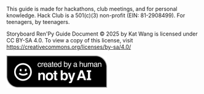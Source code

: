 This guide is made for hackathons, club meetings, and for personal knowledge. 
Hack Club is a 501(c)(3) non-profit (EIN: 81-2908499). For teenagers, by teenagers.

Storyboard Ren'Py Guide Document © 2025 by Kat Wang is licensed under CC BY-SA 4.0. 
To view a copy of this license, visit https://creativecommons.org/licenses/by-sa/4.0/

![Not By AI Badge](../assets/notbyai-black-bg.png)